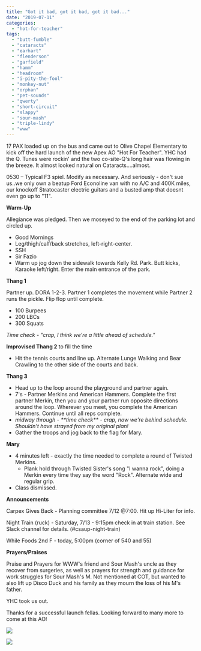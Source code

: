 ```yaml
---
title: "Got it bad, got it bad, got it bad..."
date: "2019-07-11"
categories: 
  - "hot-for-teacher"
tags: 
  - "butt-fumble"
  - "cataracts"
  - "earhart"
  - "flenderson"
  - "garfield"
  - "hamm"
  - "headroom"
  - "i-pity-the-fool"
  - "monkey-nut"
  - "orphan"
  - "pet-sounds"
  - "qwerty"
  - "short-circuit"
  - "slappy"
  - "sour-mash"
  - "triple-lindy"
  - "www"
---
```


17 PAX loaded up on the bus and came out to Olive Chapel Elementary to kick off the hard launch of the new Apex AO "Hot For Teacher". YHC had the Q. Tunes were rockin' and the two co-site-Q's long hair was flowing in the breeze. It almost looked natural on Cataracts....almost.

0530 – Typical F3 spiel. Modify as necessary. And seriously - don't sue us..we only own a beatup Ford Econoline van with no A/C and 400K miles, our knockoff Stratocaster electric guitars and a busted amp that doesnt even go up to "11".

**Warm-Up**

Allegiance was pledged. Then we moseyed to the end of the parking lot and circled up.

- Good Mornings
- Leg/thigh/calf/back stretches, left-right-center.
- SSH
- Sir Fazio
- Warm up jog down the sidewalk towards Kelly Rd. Park. Butt kicks, Karaoke left/right. Enter the main entrance of the park.

**Thang 1**

Partner up. DORA 1-2-3. Partner 1 completes the movement while Partner 2 runs the pickle. Flip flop until complete.

- 100 Burpees
- 200 LBCs
- 300 Squats

_Time check - "crap, I think we're a little ahead of schedule."_

**Improvised Thang 2** to fill the time

- Hit the tennis courts and line up. Alternate Lunge Walking and Bear Crawling to the other side of the courts and back.

**Thang 3**

- Head up to the loop around the playground and partner again.
- 7's - Partner Merkins and American Hammers. Complete the first partner Merkin, then you and your partner run opposite directions around the loop. Wherever you meet, you complete the American Hammers. Continue until all reps complete.
- _midway through - \*\*time check\*\* - crap, now we're behind schedule. Shouldn't have strayed from my original plan!_
- Gather the troops and jog back to the flag for Mary.

**Mary**

- 4 minutes left - exactly the time needed to complete a round of Twisted Merkins.
    - Plank hold through Twisted Sister's song "I wanna rock", doing a Merkin every time they say the word "Rock". Alternate wide and regular grip.
- Class dismissed.

**Announcements**

Carpex Gives Back - Planning committee 7/12 @7:00. Hit up Hi-Liter for info.

Night Train (ruck) - Saturday, 7/13 - 9:15pm check in at train station. See Slack channel for details. (#csaup-night-train)

While Foods 2nd F - today, 5:00pm (corner of 540 and 55)

**Prayers/Praises**

Praise and Prayers for WWW's friend and Sour Mash's uncle as they recover from surgeries, as well as prayers for strength and guidance for work struggles for Sour Mash's M. Not mentioned at COT, but wanted to also lift up Disco Duck and his family as they mourn the loss of his M's father.

YHC took us out.  
  
Thanks for a successful launch fellas. Looking forward to many more to come at this AO!

![](https://i0.wp.com/f3carpex.com/wp-content/uploads/2019/07/HFT-Launch.jpg?fit=800%2C600&ssl=1)

![](https://i1.wp.com/f3carpex.com/wp-content/uploads/2019/07/IMG_6652.jpg?fit=614%2C1024&ssl=1)

